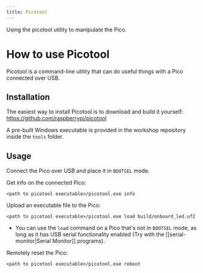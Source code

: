 ```yaml
---
title: Picotool
---
```

Using the picotool utility to manipulate the Pico.
# How to use Picotool
Picotool is a command-line utility that can do useful things with a Pico connected over USB.
## Installation
The easiest way to install Picotool is to download and build it yourself: https://github.com/raspberrypi/picotool

A pre-built Windows executable is provided in the workshop repository inside the `tools` folder.
## Usage
Connect the Pico over USB and place it in `BOOTSEL` mode.

Get info on the connected Pico:
```shell
<path to picotool executable>/picotool.exe info
```

Upload an executable file to the Pico:
```shell
<path to picotool executable>/picotool.exe load build/onboard_led.uf2
```
- You can use the `load` command on a Pico that's not in `BOOTSEL` mode, as long as it has USB serial functionality enabled (Try with the [[serial-monitor|Serial Monitor]] programs).

Remotely reset the Pico:
```shell
<path to picotool executable>/picotool.exe reboot
```
